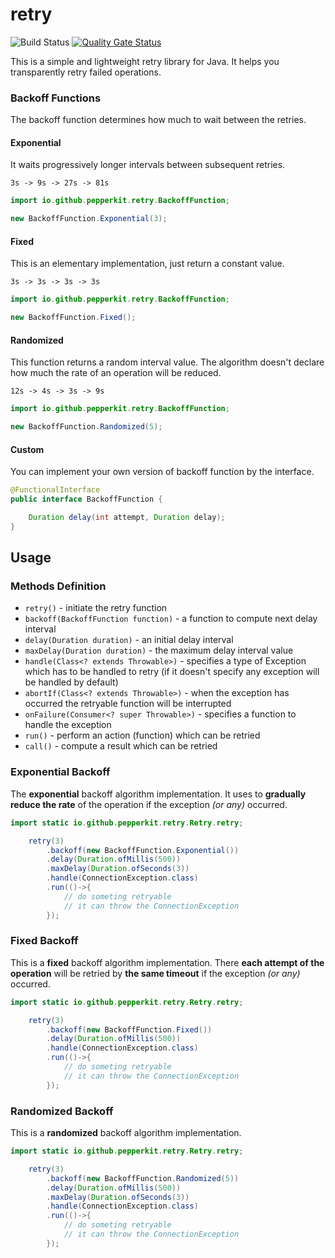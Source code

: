 # retry

![Build Status](https://github.com/aukhatov/retry/workflows/Java%20CI%20with%20Gradle/badge.svg?branch=master)
[![Quality Gate Status](https://sonarcloud.io/api/project_badges/measure?project=aukhatov_retry&metric=alert_status)](https://sonarcloud.io/dashboard?id=aukhatov_retry)

This is a simple and lightweight retry library for Java. It helps you transparently retry failed operations.

### Backoff Functions
The backoff function determines how much to wait between the retries.

#### Exponential
It waits progressively longer intervals between subsequent retries.
```text
3s -> 9s -> 27s -> 81s
```
```java
import io.github.pepperkit.retry.BackoffFunction;

new BackoffFunction.Exponential(3);
```

#### Fixed
This is an elementary implementation, just return a constant value.
```text
3s -> 3s -> 3s -> 3s
```
```java
import io.github.pepperkit.retry.BackoffFunction;

new BackoffFunction.Fixed();
```

#### Randomized
This function returns a random interval value. The algorithm doesn't declare how much the rate of an operation will be reduced. 
```text
12s -> 4s -> 3s -> 9s
```
```java
import io.github.pepperkit.retry.BackoffFunction;

new BackoffFunction.Randomized(5);
```

#### Custom
You can implement your own version of backoff function by the interface.
```java
@FunctionalInterface
public interface BackoffFunction {

    Duration delay(int attempt, Duration delay);
}
```

## Usage

### Methods Definition

- `retry()` - initiate the retry function
- `backoff(BackoffFunction function)` - a function to compute next delay interval
- `delay(Duration duration)` - an initial delay interval
- `maxDelay(Duration duration)` - the maximum delay interval value
- `handle(Class<? extends Throwable>)` - specifies a type of Exception which has to be handled to retry (if it doesn't specify any exception will be handled by default)
- `abortIf(Class<? extends Throwable>)` - when the exception has occurred the retryable function will be interrupted
- `onFailure(Consumer<? super Throwable>)` - specifies a function to handle the exception
- `run()` - perform an action (function) which can be retried
- `call()` - compute a result which can be retried

### Exponential Backoff

The **exponential** backoff algorithm implementation.
It uses to **gradually reduce the rate** of the operation if the exception _(or any)_ occurred.

```java
import static io.github.pepperkit.retry.Retry.retry;

    retry(3)
        .backoff(new BackoffFunction.Exponential())
        .delay(Duration.ofMillis(500))
        .maxDelay(Duration.ofSeconds(3))
        .handle(ConnectionException.class)
        .run(()->{
            // do someting retryable
            // it can throw the ConnectionException
        });
```

### Fixed Backoff

This is a **fixed** backoff algorithm implementation.
There **each attempt of the operation** will be retried by **the same timeout** if the exception _(or any)_ occurred.

```java
import static io.github.pepperkit.retry.Retry.retry;

    retry(3)
        .backoff(new BackoffFunction.Fixed())
        .delay(Duration.ofMillis(500))
        .handle(ConnectionException.class)
        .run(()->{
            // do someting retryable
            // it can throw the ConnectionException
        });
```

### Randomized Backoff

This is a **randomized** backoff algorithm implementation.

```java
import static io.github.pepperkit.retry.Retry.retry;

    retry(3)
        .backoff(new BackoffFunction.Randomized(5))
        .delay(Duration.ofMillis(500))
        .maxDelay(Duration.ofSeconds(3))
        .handle(ConnectionException.class)
        .run(()->{
            // do someting retryable
            // it can throw the ConnectionException
        });
```
